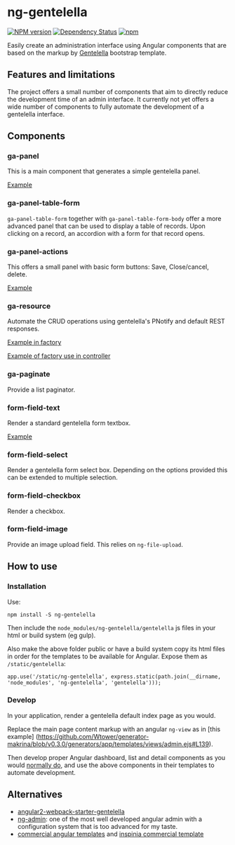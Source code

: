 ng-gentelella
=============

[![NPM version][npm-image]][npm-url] 
[![Dependency Status][daviddm-image]][daviddm-url] 
[![npm](https://img.shields.io/npm/dt/ng-gentelella.svg?maxAge=2592000)](https://www.npmjs.com/package/ng-gentelella)

[npm-image]: https://badge.fury.io/js/ng-gentelella.svg
[npm-url]: https://npmjs.org/package/ng-gentelella
[daviddm-image]: https://david-dm.org/Wtower/ng-gentelella.svg?theme=shields.io
[daviddm-url]: https://david-dm.org/Wtower/ng-gentelella

Easily create an administration interface using Angular components
that are based on the markup by [Gentelella](https://github.com/puikinsh/gentelella)
bootstrap template.

Features and limitations
------------------------

The project offers a small number of components that aim to directly reduce the development time of an
admin interface. It currently not yet offers a wide number of components to fully automate the
development of a gentelella interface.

Components
----------

### ga-panel

This is a main component that generates a simple gentelella panel.

[Example](https://github.com/Wtower/generator-makrina/blob/master/generators/angular-component-list/templates/_object-name_-list.template.html)

### ga-panel-table-form

`ga-panel-table-form` together with `ga-panel-table-form-body` offer a more advanced panel
that can be used to display a table of records. Upon clicking on a record, an accordion with
a form for that record opens.

### ga-panel-actions

This offers a small panel with basic form buttons: Save, Close/cancel, delete.

[Example](https://github.com/Wtower/generator-makrina/blob/master/generators/angular-component-detail/templates/_object-name_-detail.template.html#L19)

### ga-resource

Automate the CRUD operations using gentelella's PNotify and default REST responses.

[Example in factory](https://github.com/Wtower/generator-makrina/blob/master/generators/angular-core-service/templates/_object-name_.service.js)

[Example of factory use in controller](https://github.com/Wtower/generator-makrina/blob/master/generators/angular-component-detail/templates/_object-name_-detail.component.js.ejs#L14)

### ga-paginate

Provide a list paginator.

### form-field-text

Render a standard gentelella form textbox.

[Example](https://github.com/Wtower/generator-makrina/blob/master/generators/angular-component-detail/templates/_object-name_-detail.template.html#L11)

### form-field-select

Render a gentelella form select box. Depending on the options provided this can be extended to multiple selection.

### form-field-checkbox

Render a checkbox.

### form-field-image

Provide an image upload field. This relies on `ng-file-upload`.

How to use
----------

### Installation

Use:

    npm install -S ng-gentelella

Then include the `node_modules/ng-gentelella/gentelella` js files in your html or build system (eg gulp).

Also make the above folder public or have a build system copy its html files in order for the templates to
be available for Angular. Expose them as `/static/gentelella`:

```
app.use('/static/ng-gentelella', express.static(path.join(__dirname, 'node_modules', 'ng-gentelella', 'gentelella')));
```

### Develop

In your application, render a gentelella default index page as you would.

Replace the main page content markup with an angular `ng-view` as in [this example]
(https://github.com/Wtower/generator-makrina/blob/v0.3.0/generators/app/templates/views/admin.ejs#L139).

Then develop proper Angular dashboard, list and detail components 
as you would [normally do](https://docs.angularjs.org/tutorial/step_04),
and use the above components in their templates to automate development.

Alternatives
------------

- [angular2-webpack-starter-gentelella](https://github.com/kmkatsma/angular2-webpack-starter-gentelella)
- [ng-admin](https://github.com/marmelab/ng-admin): one of the most well developed angular admin with a
  configuration system that is too advanced for my taste.
- [commercial angular templates](https://colorlib.com/wp/angularjs-admin-templates/) and
  [inspinia commercial template](https://wrapbootstrap.com/theme/inspinia-responsive-admin-theme-WB0R5L90S)
